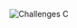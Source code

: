 
<p align="center">
<img src="https://firebasestorage.googleapis.com/v0/b/codelangg-assets.appspot.com/o/logos%2Flogo-horizontal-challenge-c.jpg?alt=media&token=530702c4-bb76-4461-b0c8-275415983a2e" alt="Challenges C" />
</p>
